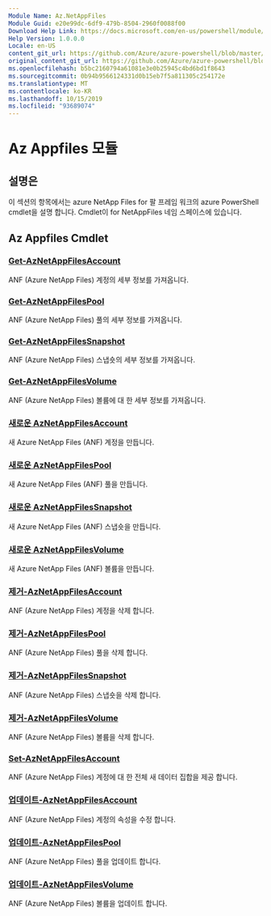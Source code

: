 ```yaml
---
Module Name: Az.NetAppFiles
Module Guid: e20e99dc-6df9-479b-8504-2960f0088f00
Download Help Link: https://docs.microsoft.com/en-us/powershell/module/az.netappfiles
Help Version: 1.0.0.0
Locale: en-US
content_git_url: https://github.com/Azure/azure-powershell/blob/master/src/NetAppFiles/NetAppFiles/help/Az.NetAppFiles.md
original_content_git_url: https://github.com/Azure/azure-powershell/blob/master/src/NetAppFiles/NetAppFiles/help/Az.NetAppFiles.md
ms.openlocfilehash: b5bc2160794a61081e3e0b25945c4bd6bd1f8643
ms.sourcegitcommit: 0b94b9566124331d0b15eb7f5a811305c254172e
ms.translationtype: MT
ms.contentlocale: ko-KR
ms.lasthandoff: 10/15/2019
ms.locfileid: "93689074"
---
```

# Az Appfiles 모듈
## 설명은
이 섹션의 항목에서는 azure NetApp Files for 팔 프레임 워크의 azure PowerShell cmdlet을 설명 합니다. Cmdlet이 for NetAppFiles 네임 스페이스에 있습니다.

## Az Appfiles Cmdlet
### [Get-AzNetAppFilesAccount](Get-AzNetAppFilesAccount.md)
ANF (Azure NetApp Files) 계정의 세부 정보를 가져옵니다.

### [Get-AzNetAppFilesPool](Get-AzNetAppFilesPool.md)
ANF (Azure NetApp Files) 풀의 세부 정보를 가져옵니다.

### [Get-AzNetAppFilesSnapshot](Get-AzNetAppFilesSnapshot.md)
ANF (Azure NetApp Files) 스냅숏의 세부 정보를 가져옵니다.

### [Get-AzNetAppFilesVolume](Get-AzNetAppFilesVolume.md)
ANF (Azure NetApp Files) 볼륨에 대 한 세부 정보를 가져옵니다.

### [새로운 AzNetAppFilesAccount](New-AzNetAppFilesAccount.md)
새 Azure NetApp Files (ANF) 계정을 만듭니다.

### [새로운 AzNetAppFilesPool](New-AzNetAppFilesPool.md)
새 Azure NetApp Files (ANF) 풀을 만듭니다.

### [새로운 AzNetAppFilesSnapshot](New-AzNetAppFilesSnapshot.md)
새 Azure NetApp Files (ANF) 스냅숏을 만듭니다.

### [새로운 AzNetAppFilesVolume](New-AzNetAppFilesVolume.md)
새 Azure NetApp Files (ANF) 볼륨을 만듭니다.

### [제거-AzNetAppFilesAccount](Remove-AzNetAppFilesAccount.md)
ANF (Azure NetApp Files) 계정을 삭제 합니다.

### [제거-AzNetAppFilesPool](Remove-AzNetAppFilesPool.md)
ANF (Azure NetApp Files) 풀을 삭제 합니다.

### [제거-AzNetAppFilesSnapshot](Remove-AzNetAppFilesSnapshot.md)
ANF (Azure NetApp Files) 스냅숏을 삭제 합니다.

### [제거-AzNetAppFilesVolume](Remove-AzNetAppFilesVolume.md)
ANF (Azure NetApp Files) 볼륨을 삭제 합니다.

### [Set-AzNetAppFilesAccount](Set-AzNetAppFilesAccount.md)
ANF (Azure NetApp Files) 계정에 대 한 전체 새 데이터 집합을 제공 합니다.

### [업데이트-AzNetAppFilesAccount](Update-AzNetAppFilesAccount.md)
ANF (Azure NetApp Files) 계정의 속성을 수정 합니다.

### [업데이트-AzNetAppFilesPool](Update-AzNetAppFilesPool.md)
ANF (Azure NetApp Files) 풀을 업데이트 합니다.

### [업데이트-AzNetAppFilesVolume](Update-AzNetAppFilesVolume.md)
ANF (Azure NetApp Files) 볼륨을 업데이트 합니다.

